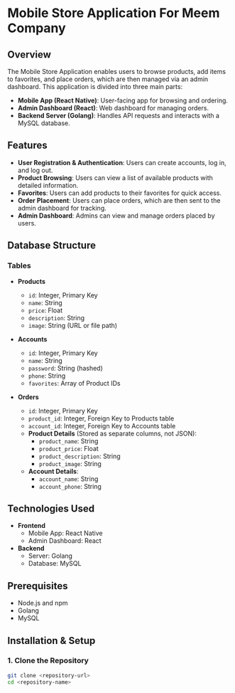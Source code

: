 # Mobile Store Application For Meem Company

## Overview
The Mobile Store Application enables users to browse products, add items to favorites, and place orders, which are then managed via an admin dashboard. This application is divided into three main parts:
- **Mobile App (React Native)**: User-facing app for browsing and ordering.
- **Admin Dashboard (React)**: Web dashboard for managing orders.
- **Backend Server (Golang)**: Handles API requests and interacts with a MySQL database.

## Features
- **User Registration & Authentication**: Users can create accounts, log in, and log out.
- **Product Browsing**: Users can view a list of available products with detailed information.
- **Favorites**: Users can add products to their favorites for quick access.
- **Order Placement**: Users can place orders, which are then sent to the admin dashboard for tracking.
- **Admin Dashboard**: Admins can view and manage orders placed by users.

## Database Structure

### Tables
- **Products**
  - `id`: Integer, Primary Key
  - `name`: String
  - `price`: Float
  - `description`: String
  - `image`: String (URL or file path)
  
- **Accounts**
  - `id`: Integer, Primary Key
  - `name`: String
  - `password`: String (hashed)
  - `phone`: String
  - `favorites`: Array of Product IDs

- **Orders**
  - `id`: Integer, Primary Key
  - `product_id`: Integer, Foreign Key to Products table
  - `account_id`: Integer, Foreign Key to Accounts table
  - **Product Details** (Stored as separate columns, not JSON):
    - `product_name`: String
    - `product_price`: Float
    - `product_description`: String
    - `product_image`: String
  - **Account Details**:
    - `account_name`: String
    - `account_phone`: String

## Technologies Used
- **Frontend**
  - Mobile App: React Native
  - Admin Dashboard: React
- **Backend**
  - Server: Golang
  - Database: MySQL

## Prerequisites
- Node.js and npm
- Golang
- MySQL

## Installation & Setup

### 1. Clone the Repository
```bash
git clone <repository-url>
cd <repository-name>
